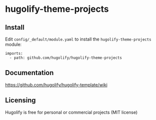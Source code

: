 # hugolify-theme-projects

## Install
Edit `config/_default/module.yaml` to install the `hugolify-theme-projects` module:
```
imports:
  - path: github.com/hugolify/hugolify-theme-projects
```

## Documentation
https://github.com/hugolify/hugolify-template/wiki

## Licensing
Hugolify is free for personal or commercial projects (MIT license)
